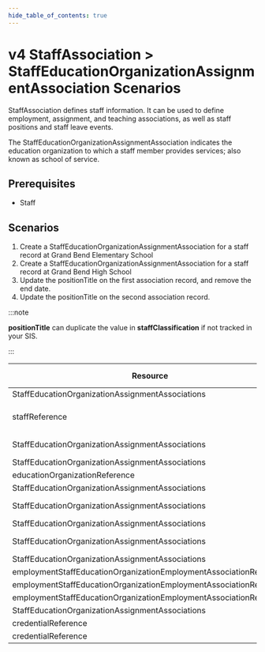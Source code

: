 ```yaml
---
hide_table_of_contents: true
---
```


# v4 StaffAssociation > StaffEducationOrganizationAssignmentAssociation Scenarios

StaffAssociation defines staff information. It can be used to define employment,
assignment, and teaching associations, as well as staff positions and staff
leave events.

The StaffEducationOrganizationAssignmentAssociation indicates the education
organization to which a staff member provides services; also known as school of
service.

## Prerequisites

* Staff

## Scenarios

1. Create a StaffEducationOrganizationAssignmentAssociation for a staff record
   at Grand Bend Elementary School
2. Create a StaffEducationOrganizationAssignmentAssociation for a staff record
   at Grand Bend High School
3. Update the positionTitle on the first association record, and remove the end
   date.
4. Update the positionTitle on the second association record.

:::note

**positionTitle** can duplicate the value in **staffClassification**  if not
tracked in your SIS.

:::

| Resource                                         | Property Name                  | Is Collection | Data Type                      | Required / Optional | Scenario 1: POST                        | Scenario 2: POST                       | Scenario 3: PUT                        | Scenario 4: PUT                        |
| ------------------------------------------------ | ------------------------------ | ------------- | ------------------------------ | ------------------- | --------------------------------------- | -------------------------------------- | -------------------------------------- | -------------------------------------- |
| StaffEducationOrganizationAssignmentAssociations | staffReference                 | FALSE         | staffReference                 | REQUIRED            |                                         |                                        |                                        |                                        |
| staffReference                                   | staffUniqueId                  | FALSE         | string                         | REQUIRED            | ["207220" if possible  \| system value] | ["207269" if possible \| system value] | ["207220" if possible \| system value] | ["207269" if possible \| system value] |
| StaffEducationOrganizationAssignmentAssociations | beginDate                      | FALSE         | date                           | REQUIRED            | 01/02/[Current School Year]             | 08/01/[Current School Year]            | 01/01/[Current School Year]            | 08/01/[Current School Year]       |
| StaffEducationOrganizationAssignmentAssociations | educationOrganizationReference | FALSE         | educationOrganizationReference | REQUIRED            |                                         |                                        |                                        |                                        |
| educationOrganizationReference                   | educationOrganizationId        | FALSE         | integer                        | REQUIRED            | 255901107                               | 255901001                              | 255901107                              | 255901001                              |
| StaffEducationOrganizationAssignmentAssociations | staffClassificationDescriptor  | FALSE         | staffClassificationDescriptor  | REQUIRED            | Teacher                                 | Teacher                                | Teacher                                | Teacher                                |
| StaffEducationOrganizationAssignmentAssociations | endDate                        | FALSE         | date                           | REQUIRED            | 01/03/[Current School Year]             |                                        |                                        |                                        |
| StaffEducationOrganizationAssignmentAssociations | orderOfAssignment              | FALSE         | integer                        | OPTIONAL            |                                         |                                        |                                        |                                        |
| StaffEducationOrganizationAssignmentAssociations | positionTitle                  | FALSE         | string                         | REQUIRED            | 1st Grade teacher                       | 9th Grade Teacher                      | 2nd Grade teacher                      | 10th Grade Teacher                     |
| StaffEducationOrganizationAssignmentAssociations | employmentStaffEducationOrganizationEmploymentAssociationReference | FALSE | staffEducationOrganizationEmploymentAssociationReference | OPTIONAL |                                         |                                        |                                        |                                        |
| employmentStaffEducationOrganizationEmploymentAssociationReference | educationOrganizationId | FALSE         | integer                        | OPTIONAL            |                                         |                                        |                                        |                                        |
| employmentStaffEducationOrganizationEmploymentAssociationReference | staffUniqueId          | FALSE         | string                         | OPTIONAL            |                                         |                                        |                                        |                                        |
| employmentStaffEducationOrganizationEmploymentAssociationReference | employmentStatusDescriptor | FALSE         | employmentStatusDescriptor     | OPTIONAL            |                                         |                                        |                                        |                                        |
| StaffEducationOrganizationAssignmentAssociations | credentialReference            | FALSE         | credentialReference            | OPTIONAL            |                                         |                                        |                                        |                                        |
| credentialReference                              | identifier                     | FALSE         | string                         | OPTIONAL            |                                         |                                        |                                        |                                        |
| credentialReference                              | stateOfIssueStateAbbreviationDescriptor | FALSE | stateOfIssueStateAbbreviationDescriptor | OPTIONAL |                                         |                                        |                                        |                                        |
